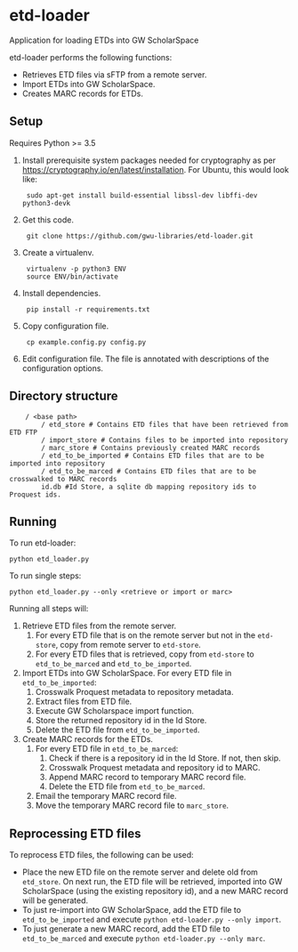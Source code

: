 # etd-loader
Application for loading ETDs into GW ScholarSpace

etd-loader performs the following functions:
* Retrieves ETD files via sFTP from a remote server.
* Import ETDs into GW ScholarSpace.
* Creates MARC records for ETDs.

## Setup
Requires Python >= 3.5

1. Install prerequisite system packages needed for cryptography as per https://cryptography.io/en/latest/installation.  For Ubuntu, this would look like:

        sudo apt-get install build-essential libssl-dev libffi-dev python3-devk

2. Get this code.

        git clone https://github.com/gwu-libraries/etd-loader.git

3. Create a virtualenv.

        virtualenv -p python3 ENV
        source ENV/bin/activate
    
4. Install dependencies.

        pip install -r requirements.txt
    
5. Copy configuration file.

        cp example.config.py config.py
    
6. Edit configuration file. The file is annotated with descriptions of the configuration options.

## Directory structure

        / <base path>
            / etd_store # Contains ETD files that have been retrieved from ETD FTP
            / import_store # Contains files to be imported into repository
            / marc_store # Contains previously created MARC records
            / etd_to_be_imported # Contains ETD files that are to be imported into repository
            / etd_to_be_marced # Contains ETD files that are to be crosswalked to MARC records
            id.db #Id Store, a sqlite db mapping repository ids to Proquest ids.

## Running
To run etd-loader:

    python etd_loader.py
    
To run single steps:

    python etd_loader.py --only <retrieve or import or marc>
    
Running all steps will:
1. Retrieve ETD files from the remote server.
    1. For every ETD file that is on the remote server but not in the `etd-store`, copy from remote server to `etd-store`.
    2. For every ETD files that is retrieved, copy from `etd-store` to `etd_to_be_marced` and `etd_to_be_imported`.
2. Import ETDs into GW ScholarSpace. For every ETD file in `etd_to_be_imported`:
    1. Crosswalk Proquest metadata to repository metadata.
    2. Extract files from ETD file.
    3. Execute GW Scholarspace import function.
    4. Store the returned repository id in the Id Store.
    5. Delete the ETD file from `etd_to_be_imported`.
3. Create MARC records for the ETDs.
    1. For every ETD file in `etd_to_be_marced`:
        1. Check if there is a repository id in the Id Store. If not, then skip.
        2. Crosswalk Proquest metadata and repository id to MARC.
        3. Append MARC record to temporary MARC record file.
        4. Delete the ETD file from `etd_to_be_marced`.
    2. Email the temporary MARC record file.
    3. Move the temporary MARC record file to `marc_store`.
    
## Reprocessing ETD files
To reprocess ETD files, the following can be used:
* Place the new ETD file on the remote server and delete old from `etd_store`. On next run, the ETD file will be
  retrieved, imported into GW ScholarSpace (using the existing repository id), and a new MARC record will be generated.
* To just re-import into GW ScholarSpace, add the ETD file to `etd_to_be_imported` and execute `python etd-loader.py --only import`.
* To just generate a new MARC record, add the ETD file to `etd_to_be_marced` and execute `python etd-loader.py --only marc`.

    
